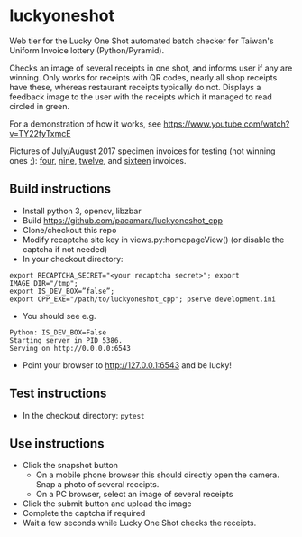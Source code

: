 # luckyoneshot
Web tier for the Lucky One Shot automated batch checker for Taiwan's Uniform Invoice lottery (Python/Pyramid).

Checks an image of several receipts in one shot, and informs user if any are winning.
Only works for receipts with QR codes, nearly all shop receipts have these, whereas restaurant receipts typically do not.
Displays a feedback image to the user with the receipts which it managed to read circled in green.

For a demonstration of how it works, see https://www.youtube.com/watch?v=TY22fyTxmcE

Pictures of July/August 2017 specimen invoices for testing (not winning ones ;): [four](./test_invoices_x4_106_07-08.jpg), [nine](./test_invoices_x9_106_07-08.jpg), [twelve](./test_invoices_x12_106_07-08.jpg), and [sixteen](./test_invoices_x16_106_07-08.jpg) invoices.

## Build instructions
* Install python 3, opencv, libzbar
* Build https://github.com/pacamara/luckyoneshot_cpp
* Clone/checkout this repo
* Modify recaptcha site key in views.py:homepageView() (or disable the captcha if not needed)
* In your checkout directory:
```
export RECAPTCHA_SECRET="<your recaptcha secret>"; export IMAGE_DIR="/tmp"; 
export IS_DEV_BOX=”false”;
export CPP_EXE="/path/to/luckyoneshot_cpp"; pserve development.ini
```
* You should see e.g.

```
Python: IS_DEV_BOX=False
Starting server in PID 5386.
Serving on http://0.0.0.0:6543
```

* Point your browser to http://127.0.0.1:6543 and be lucky!

## Test instructions
* In the checkout directory: `pytest`

## Use instructions
* Click the snapshot button
  * On a mobile phone browser this should directly open the camera. Snap a photo of several receipts.
  * On a PC browser, select an image of several receipts
* Click the submit button and upload the image
* Complete the captcha if required
* Wait a few seconds while Lucky One Shot checks the receipts.

